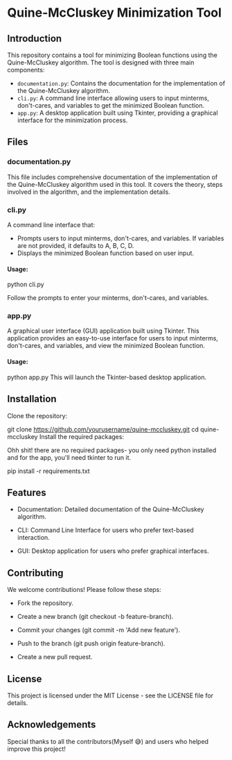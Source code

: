 # Quine-McCluskey Minimization Tool

## Introduction

This repository contains a tool for minimizing Boolean functions using the Quine-McCluskey algorithm. The tool is designed with three main components:
- `documentation.py`: Contains the documentation for the implementation of the Quine-McCluskey algorithm.
- `cli.py`: A command line interface allowing users to input minterms, don't-cares, and variables to get the minimized Boolean function.
- `app.py`: A desktop application built using Tkinter, providing a graphical interface for the minimization process.

## Files

### documentation.py
This file includes comprehensive documentation of the implementation of the Quine-McCluskey algorithm used in this tool. It covers the theory, steps involved in the algorithm, and the implementation details.

### cli.py
A command line interface that:
- Prompts users to input minterms, don't-cares, and variables. If variables are not provided, it defaults to A, B, C, D.
- Displays the minimized Boolean function based on user input.

#### Usage:
python cli.py

Follow the prompts to enter your minterms, don't-cares, and variables.

### app.py
A graphical user interface (GUI) application built using Tkinter. This application provides an easy-to-use interface for users to input minterms, don't-cares, and variables, and view the minimized Boolean function.

#### Usage:
python app.py
This will launch the Tkinter-based desktop application.

## Installation
Clone the repository:

git clone https://github.com/yourusername/quine-mccluskey.git
cd quine-mccluskey
Install the required packages:

Ohh shit! there are no required packages- you only need python installed and for the app, you'll need tkinter to run it.

pip install -r requirements.txt


## Features
- Documentation: Detailed documentation of the Quine-McCluskey algorithm.

- CLI: Command Line Interface for users who prefer text-based interaction.

- GUI: Desktop application for users who prefer graphical interfaces.

## Contributing
We welcome contributions! Please follow these steps:

- Fork the repository.

- Create a new branch (git checkout -b feature-branch).

- Commit your changes (git commit -m 'Add new feature').

- Push to the branch (git push origin feature-branch).

- Create a new pull request.

## License
This project is licensed under the MIT License - see the LICENSE file for details.

## Acknowledgements
Special thanks to all the contributors(Myself 😅) and users who helped improve this project!
